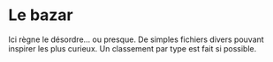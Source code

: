 # Le bazar

Ici règne le désordre… ou presque.
De simples fichiers divers pouvant inspirer les plus curieux.
Un classement par type est fait si possible.
